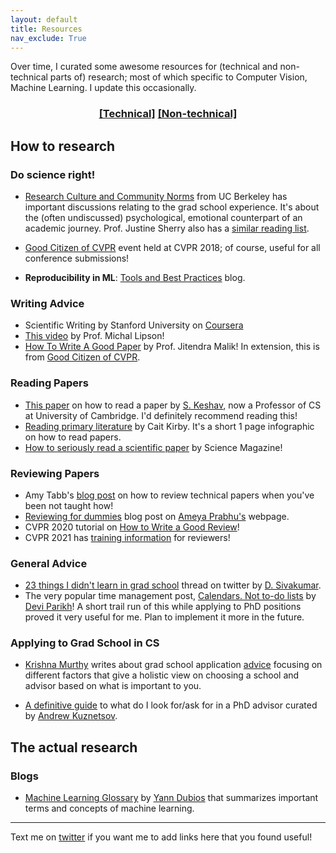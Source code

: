 ```yaml
---
layout: default
title: Resources
nav_exclude: True
---
```


Over time, I curated some awesome resources for (technical and non-technical parts of) research; most of which specific to Computer Vision, Machine Learning. I update this occasionally.

<div align="center" markdown="1">

### [[Technical]](#the-actual-research) [[Non-technical]](#how-to-research)

</div>

## How to research

### Do science right!
- [Research Culture and Community Norms](https://inst.eecs.berkeley.edu/~cs298-7/fa20/lectures/) from UC Berkeley has important discussions relating to the grad school experience. It's about the (often undiscussed) psychological, emotional counterpart of an academic journey. Prof. Justine Sherry also has a [similar reading list](https://docs.google.com/document/d/1L610weeNT_KDe6gPgjHjuN4rBSnsI0NfwE2RZCLuKgE/edit).

- [Good Citizen of CVPR](https://www.cc.gatech.edu/~parikh/citizenofcvpr/) event held at CVPR 2018; of course, useful for all conference submissions!
- **Reproducibility in ML**: [Tools and Best Practices](https://www.cs.mcgill.ca/~ksinha4/practices_for_reproducibility/) blog.

### Writing Advice

- Scientific Writing by Stanford University on [Coursera](https://www.coursera.org/learn/sciwrite)
- [This video](https://www.youtube.com/watch?v=LP-LcFQlEyo) by Prof. Michal Lipson!
- [How To Write A Good Paper](https://www.cc.gatech.edu/~parikh/citizenofcvpr/static/slides/malik_write_good_paper.pdf) by Prof. Jitendra Malik! In extension, this is from [Good Citizen of CVPR](https://www.cc.gatech.edu/~parikh/citizenofcvpr/).

### Reading Papers

- [This paper](https://web.stanford.edu/class/ee384m/Handouts/HowtoReadPaper.pdf) on how to read a paper by [S. Keshav](https://scholar.google.ca/citations?user=-EMkK7QAAAAJ&hl=en), now a Professor of CS at University of Cambridge. I'd definitely recommend reading this!
- [Reading primary literature](https://caitkirby.com/resources/reading-primary-literature.html) by Cait Kirby. It's a short 1 page infographic on how to read papers.  
- [How to seriously read a scientific paper](https://www.sciencemag.org/careers/2016/03/how-seriously-read-scientific-paper) by Science Magazine!


### Reviewing Papers

- Amy Tabb's [blog post](https://amytabb.com/ts/2019_06_09/) on how to review technical papers when you've been not taught how!  
- [Reviewing for dummies](https://drimpossible.github.io/blog/life/reviewing_for_dummies/) blog post on [Ameya Prabhu's](https://drimpossible.github.io/about) webpage.
- CVPR 2020 tutorial on [How to Write a Good Review](https://sites.google.com/view/making-reviews-great-again)!
- CVPR 2021 has [training information](http://luthuli.cs.uiuc.edu/~daf/cvPR21trainingmaterials/) for reviewers!

### General Advice

- [23 things I didn't learn in grad school](https://twitter.com/dsivakumar/timelines/1328255107599802368) thread on twitter by [D. Sivakumar](https://twitter.com/dsivakumar).
- The very popular time management post, [Calendars. Not to-do lists](https://blog.usejournal.com/calendar-in-stead-of-to-do-lists-9ada86a512dd) by [Devi Parikh](https://www.cc.gatech.edu/~parikh/)! A short trail run of this while applying to PhD positions proved it very useful for me. Plan to implement it more in the future.

### Applying to Grad School in CS

- [Krishna Murthy](http://krrish94.github.io) writes about grad school application [advice](http://krrish94.github.io/blog/gradschool-pick-school/) focusing on different factors that give a holistic view on choosing a school and advisor based on what is important to you.

- [A definitive guide](https://www.cs.columbia.edu/wp-content/uploads/2019/03/Get-Advisor.pdf) to what do I look for/ask for in a PhD advisor curated by [Andrew Kuznetsov](https://twitter.com/andrewkuznet).

## The actual research

### Blogs

- [Machine Learning Glossary](https://yanndubs.github.io/machine-learning-glossary/) by [Yann Dubios](https://yanndubs.github.io/about/) that summarizes important terms and concepts of machine learning.



--------------------------------------------------------------------------------

Text me on [twitter](https://twitter.com/tkasarla_) if you want me to add links here that you found useful!
